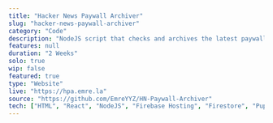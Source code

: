 ```yaml
---
title: "Hacker News Paywall Archiver"
slug: "hacker-news-paywall-archiver"
category: "Code"
description: "NodeJS script that checks and archives the latest paywalled Hacker News posts to remove their paywalls. Additional front-end to showcase the current stats. Created to help with Hacker News Reader."
features: null
duration: "2 Weeks"
solo: true
wip: false
featured: true
type: "Website"
live: "https://hpa.emre.la"
source: "https://github.com/EmreYYZ/HN-Paywall-Archiver"
tech: ["HTML", "React", "NodeJS", "Firebase Hosting", "Firestore", "Puppeteer", "TypeScript", "Tailwind CSS"]
---
```

